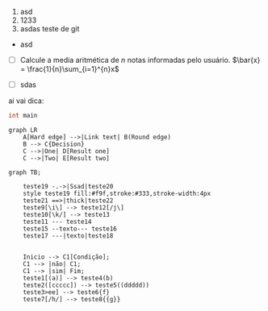 1. asd
2. 1233
3. asdas
teste de git
- asd


- [ ] Calcule a media aritmética de $n$ notas informadas pelo usuário. $\bar{x} = \frac{1}{n}\sum_{i=1}^{n}x$



- [ ] sdas 

ai vai dica: 
```c
int main

```

```mermaid
graph LR
    A[Hard edge] -->|Link text| B(Round edge)
    B --> C{Decision}
    C -->|One| D[Result one]
    C -->|Two| E[Result two]
```
```mermaid
graph TB;

    teste19 -.->|Ssad|teste20
    style teste19 fill:#f9f,stroke:#333,stroke-width:4px
    teste21 ==>|thick|teste22
    teste9[\i\] --> teste12[/j\]
    teste10[\k/] --> teste13
    teste11 --- teste14
    teste15 --texto--- teste16
    teste17 ---|texto|teste18
    

    Inicio --> C1[Condição];
    C1 --> |não| C1;
    C1 --> |sim| Fim;
    teste1[(a)] --> teste4(b)
    teste2([ccccc]) --> teste5((ddddd))
    teste3>ee] --> teste6{f}
    teste7[/h/] --> teste8{{g}}
```